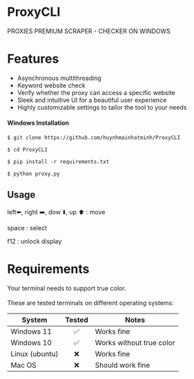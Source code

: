 # ProxyCLI
PROXIES PREMIUM SCRAPER - CHECKER ON WINDOWS

# Features

- Asynchronous multithreading
- Keyword website check
- Verify whether the proxy can access a specific website
- Sleek and intuitive UI for a beautiful user experience
- Highly customizable settings to tailor the tool to your needs

#### Windows Installation

    $ git clone https://github.com/huynhmainhatminh/ProxyCLI

    $ cd ProxyCLI
    
    $ pip install -r requirements.txt

    $ python proxy.py

Usage
-----
left⬅️, right ➡️, dow ⬇️, up ⬆️ : move

space : select

f12 : unlock display

# Requirements

Your terminal needs to support true color. <br><br>
These are tested terminals on different operating systems:

| System | Tested | Notes |
|--|--|--|
| Windows 11| <div align="center">✅</div> | Works fine |
| Windows 10 | <div align="center">✅</div> | Works without true color
| Linux (ubuntu) | <div align="center">❌</div> | Works fine
| Mac OS | <div align="center">❌</div> | Should work fine
